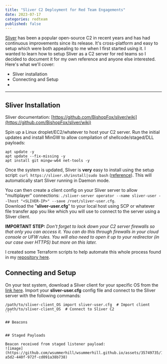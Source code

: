 ```yaml
---
title: "Sliver C2 Deployment for Red Team Engagements"
date: 2023-07-17
categories: redteam
published: false
---
```


[Sliver](https://github.com/BishopFox/sliver/) has been a popular open-source C2 in recent years and has had continuous improvements since its release. It's cross-platform and easy to setup which were both appealing to me when I first started using it. I wanted to learn how to setup Sliver as a C2 server for red teams so I decided to document it for my own reference and anyone else interested. Here's what we'll cover:

- Sliver installation
- Connecting and Setup
- 

---------------------------------------------

## Sliver Installation

Sliver documentation: [https://github.com/BishopFox/sliver/wiki](https://github.com/BishopFox/sliver/wiki)

Spin up a Linux droplet/EC2/whatever to host your C2 server. Run the initial updates and install MinGW to allow compilation of shellcode/staged/DLL payloads:
```
apt update -y
apt update --fix-missing -y
apt install git mingw-w64 net-tools -y
```

Once the system is updated, Sliver is __very__ easy to install using the setup script: `curl https://sliver.sh/install|sudo bash` ([reference](https://github.com/BishopFox/sliver/#getting-started)). This will automatically start Sliver running in Daemon mode.

You can then create a client config on your Sliver server to allow "multiplayer" connections: `./sliver-server operator --name sliver-user --lhost "<SLIVER-IP>" --save /root/sliver-user.cfg`.<br />
Download the "**sliver-user.cfg**" to your local host using SCP or whatever file transfer app you like which you will use to connect to the server using a Sliver client.

__IMPORTANT STEP:__ *Don't forget to lock down your C2 server firewalls so that only you can access it. You can do this through firewalls in your cloud console or UFW rules. You will also need to open it up to your redirector (in our case over HTTPS) but more on this later.*

I created some Terraform scripts to help automate this whole process found in my [repository here](https://github.com/wsummerhill/Automation-Scripts/tree/main/Sliver-C2-deployment_DigitalOcean).

## Connecting and Setup

On your test system, download a Sliver client for your specific OS from the [link here](https://github.com/BishopFox/sliver/releases). Import your **sliver-user.cfg** config file and connect to the Sliver server with the following commands:<br />
````
/path/to/sliver-client_OS import sliver-user.cfg  # Import client
/path/to/sliver-client_OS  # Connect to Sliver C2
```

## Beacons


## Staged Payloads

Beacon received from staged listener payload:
![image](https://github.com/wsummerhill/wsummerhill.github.io/assets/35749735/12d8f0df-a5d2-440f-972f-cd091a38b738)
